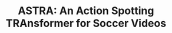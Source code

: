 ---
permalink: /projects/ASTRA
title: "ASTRA: An Action Spotting TRAnsformer for Soccer Videos"
author_profile: true
---